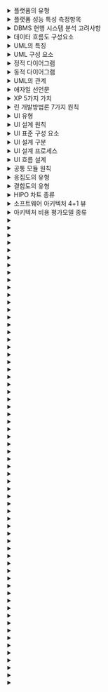 <details>
<summary>플랫폼의 유형</summary>
  <b>싱투멀</b><br/>
  싱글 사이드 / 투 사이드 / 멀티 사이드 플랫폼
</details>

<details>
<summary>플랫폼 성능 특성 측정항목</summary>
  <b>경사응가</b><br/>
  경과시간 / 사용률 / 응답시간 / 가용성
</details>

<details>
<summary>DBMS 현행 시스템 분석 고려사항</summary>
  <b>가성호기구</b><br/>
  가용성 / 성능 / 상호호환성 / 기술지원 / 구축비용
</details>

<details>
<summary>데이터 흐름도 구성요소</summary>
  <b>프플스터</b><br/>
  Process / Data Flow / Data Store / Terminator
</details>

<details>
<summary>UML의 특징</summary>
  <b>가구명문</b><br/>
  가시화 / 구축 / 명세화 / 문서화 언어
</details>

<details>
<summary>UML 구성 요소</summary>
  <b>사관다</b><br/>
  사물 / 관계 / 다이어그램
</details>

<details>
<summary>정적 다이어그램</summary>
  <b>클객 컴배 복패</b><br/>
  클래스 / 객체 / 컴포넌트 / 배치 / 복합체 구조 / 패키지
</details>

<details>
<summary>동적 다이어그램</summary>
  <b>유시커 상활타</b><br/>
  유스케이스 / 시퀀스 / 커뮤니케이션 / 상태 / 활동 / 타이밍
</details>

<details>
<summary>UML의 관계</summary>
  <b>연의 일실 포집</b><br/>
  연관 / 의존 / 일반화 / 실체화 / 포함 / 집합
</details>

<details>
<summary>애자일 선언문</summary>
  <b>개변동고</b><br/>
  개인과 상호작용 / 변화에 대응 / 동작하는 소프트웨어 / 고객과 협력
</details>

<details>
<summary>XP 5가지 가치</summary>
  <b>용단의 피존</b><br/>
  용기 / 단순성 / 의사소통 / 피드백 / 존중
</details>

<details>
<summary>린 개발방법론 7가지 원칙</summary>
  <b>낭품지 확인사전</b><br/>
  낭비제거 / 품질 내재화 / 지식창출 / 늦은 확정 / 빠른 인도 / 사람존중 / 전체 최적화
</details>

<details>
<summary>UI 유형</summary>
  <b>CG NO</b><br/>
  CGI / GUI / NUI / OUI
</details>

<details>
<summary>UI 설계 원칙</summary>
  <b>직유 학유</b><br/>
  직관성 / 유효성 / 학습성 / 유연성
</details>

<details>
<summary>UI 표준 구성 요소</summary>
  <b>액정 스패조</b><br/>
  전체적인 UX 원칙/ 정책 및 철학/ UI 스타일 가이드/ UI 패턴 모델 정의/ UI 표준 수립을 위한 조직 구성
</details>

<details>
<summary>UI 설계 구분</summary>
  <b>와스프</b><br/>
  와이어 프레임 / 스토리 보드 / 프로토 타입
</details>

<details>
<summary>UI 설계 프로세스</summary>
  <b>문사 작컴 인디</b><br/>
  문제 정의/ 사용자 모델 정의/ 작업 분석/ 컴퓨터 오브젝트 및 기능 정의/ 사용자 인터페이스 정의/ 디자인 평가
</details>

<details>
<summary>UI 흐름 설계</summary>
  <b>기입 유양</b><br/>
  기능 작성 / 입력 요소 확인 / 유스케이스 설계 / 기능 및 양식 확인
</details>

<details>
<summary>공통 모듈 원칙</summary>
  <b>정명 완일추</b><br/>
  정확성 / 명확성 / 완전성 / 일관성 / 추적성
</details>

<details>
<summary>응집도의 유형</summary>
  <b>우논시절 통순기</b><br/>
  우연적 / 논리적 / 시간적 / 절차적 / 통신적 / 순차적 / 기능적 응집도
</details>

<details>
<summary>결합도의 유형</summary>
  <b>내공 외제 스자</b><br/>
  내부 / 공통 / 외부 / 제어 / 스탬프 / 자료 결합도 
</details>

<details>
<summary>HIPO 차트 종류</summary>
  <b>가총세</b><br/>
  가시적 도표 / 총체적 도표 / 세부적 도표
</details>

<details>
<summary>소프트웨어 아키텍처 4+1 뷰</summary>
  <b>유논프구배</b><br/>
  유스케이스 뷰/ 논리 뷰/ 프로세스 뷰/ 구현 뷰/ 배포 뷰   
</details>

<details>
<summary>아키텍처 비용 평가모델 종류</summary>
  <b>SACAA (사카린)</b><br/>
  SAAM / ATAM / CBAM / ADR/ ARID
</details>

<details>
<summary></summary>
  <b></b><br/>
  
</details>

<details>
<summary></summary>
  <b></b><br/>
  
</details>

<details>
<summary></summary>
  <b></b><br/>
  
</details>

<details>
<summary></summary>
  <b></b><br/>
  
</details>

<details>
<summary></summary>
  <b></b><br/>
  
</details>

<details>
<summary></summary>
  <b></b><br/>
  
</details>

<details>
<summary></summary>
  <b></b><br/>
  
</details>

<details>
<summary></summary>
  <b></b><br/>
  
</details>

<details>
<summary></summary>
  <b></b><br/>
  
</details>

<details>
<summary></summary>
  <b></b><br/>
  
</details>

<details>
<summary></summary>
  <b></b><br/>
  
</details>

<details>
<summary></summary>
  <b></b><br/>
  
</details>

<details>
<summary></summary>
  <b></b><br/>
  
</details>

<details>
<summary></summary>
  <b></b><br/>
  
</details>

<details>
<summary></summary>
  <b></b><br/>
  
</details>

<details>
<summary></summary>
  <b></b><br/>
  
</details>

<details>
<summary></summary>
  <b></b><br/>
  
</details>

<details>
<summary></summary>
  <b></b><br/>
  
</details>

<details>
<summary></summary>
  <b></b><br/>
  
</details>

<details>
<summary></summary>
  <b></b><br/>
  
</details>

<details>
<summary></summary>
  <b></b><br/>
  
</details>

<details>
<summary></summary>
  <b></b><br/>
  
</details>

<details>
<summary></summary>
  <b></b><br/>
  
</details>

<details>
<summary></summary>
  <b></b><br/>
  
</details>

<details>
<summary></summary>
  <b></b><br/>
  
</details>

<details>
<summary></summary>
  <b></b><br/>
  
</details>

<details>
<summary></summary>
  <b></b><br/>
  
</details>

<details>
<summary></summary>
  <b></b><br/>
  
</details>

<details>
<summary></summary>
  <b></b><br/>
  
</details>

<details>
<summary></summary>
  <b></b><br/>
  
</details>

<details>
<summary></summary>
  <b></b><br/>
  
</details>

<details>
<summary></summary>
  <b></b><br/>
  
</details>

<details>
<summary></summary>
  <b></b><br/>
  
</details>

<details>
<summary></summary>
  <b></b><br/>
  
</details>

<details>
<summary></summary>
  <b></b><br/>
  
</details>

<details>
<summary></summary>
  <b></b><br/>
  
</details>

<details>
<summary></summary>
  <b></b><br/>
  
</details>

<details>
<summary></summary>
  <b></b><br/>
  
</details>

<details>
<summary></summary>
  <b></b><br/>
  
</details>

<details>
<summary></summary>
  <b></b><br/>
  
</details>

<details>
<summary></summary>
  <b></b><br/>
  
</details>

<details>
<summary></summary>
  <b></b><br/>
  
</details>

<details>
<summary></summary>
  <b></b><br/>
  
</details>

<details>
<summary></summary>
  <b></b><br/>
  
</details>

<details>
<summary></summary>
  <b></b><br/>
  
</details>

<details>
<summary></summary>
  <b></b><br/>
  
</details>

<details>
<summary></summary>
  <b></b><br/>
  
</details>

<details>
<summary></summary>
  <b></b><br/>
  
</details>

<details>
<summary></summary>
  <b></b><br/>
  
</details>

<details>
<summary></summary>
  <b></b><br/>
  
</details>

<details>
<summary></summary>
  <b></b><br/>
  
</details>

<details>
<summary></summary>
  <b></b><br/>
  
</details>

<details>
<summary></summary>
  <b></b><br/>
  
</details>

<details>
<summary></summary>
  <b></b><br/>
  
</details>

<details>
<summary></summary>
  <b></b><br/>
  
</details>

<details>
<summary></summary>
  <b></b><br/>
  
</details>

<details>
<summary></summary>
  <b></b><br/>
  
</details>

<details>
<summary></summary>
  <b></b><br/>
  
</details>

<details>
<summary></summary>
  <b></b><br/>
  
</details>

<details>
<summary></summary>
  <b></b><br/>
  
</details>

<details>
<summary></summary>
  <b></b><br/>
  
</details>

<details>
<summary></summary>
  <b></b><br/>
  
</details>

<details>
<summary></summary>
  <b></b><br/>
  
</details>

























